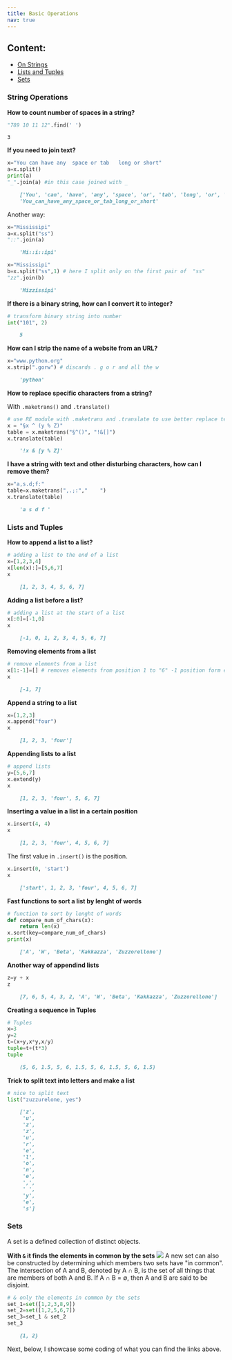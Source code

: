 ```yaml
---
title: Basic Operations
nav: true
--- 
```


## Content:
 - [On Strings](#01-id)
 - [Lists and Tuples](#02-id)
 - [Sets](#03-id)
 
### <a name="01-id"></a> String Operations

**How to count number of spaces in a string?**
```python
"789 10 11 12".find(' ')
```
    3

**If you need to join text?**
```python
x="You can have any  space or tab   long or short"
a=x.split()
print(a)
"_".join(a) #in this case joined with _
```
```markdown
    ['You', 'can', 'have', 'any', 'space', 'or', 'tab', 'long', 'or', 'short']
    'You_can_have_any_space_or_tab_long_or_short'
```


Another way:



```python
x="Mississipi"
a=x.split("ss")
"::".join(a)
```
```markdown
    'Mi::i::ipi'
```
```python
x="Mississipi"
b=x.split("ss",1) # here I split only on the first pair of  "ss"
"zz".join(b)
```
```markdown
    'Mizzissipi'
```
    
    
**If there is a binary string, how can I convert it to integer?**



```python
# transform binary string into number
int("101", 2)
```
```markdown
    5
```

**How can I strip the name of a website from an URL?**

```python
x="www.python.org"
x.strip(".gorw") # discards . g o r and all the w
```
```markdown
    'python'
```

**How to replace specific characters from a string?**

With `.maketrans()` and `.translate()`

```python
# use RE module with .maketrans and .translate to use better replace techniques
x = "§x ^ (y % Z)"
table = x.maketrans("§^()", "!&[]")
x.translate(table)
```
```markdown
    '!x & [y % Z]'
```

**I have a string with text and other disturbing characters, how can I remove them?**

```python
x="a,s.d;f:"
table=x.maketrans(",.;:","    ")
x.translate(table)
```
```markdown
    'a s d f '
```

### <a name="02-id"></a> Lists and Tuples

**How to append a list to a list?**

```python
# adding a list to the end of a list
x=[1,2,3,4]
x[len(x):]=[5,6,7]
x
```
```markdown
    [1, 2, 3, 4, 5, 6, 7]
```

**Adding a list before a list?**

```python
# adding a list at the start of a list
x[:0]=[-1,0]
x
```
```markdown
    [-1, 0, 1, 2, 3, 4, 5, 6, 7]
```

**Removing elements from a list**

```python
# remove elements from a list
x[1:-1]=[] # removes elements from position 1 to "6" -1 position form end
x
```
```markdown
    [-1, 7]
```

**Append a string to a list**

```python
x=[1,2,3]
x.append("four")
x
```
```markdown
    [1, 2, 3, 'four']
```

**Appending lists to a list**

```python
# append lists
y=[5,6,7]
x.extend(y)
x
```
```markdown
    [1, 2, 3, 'four', 5, 6, 7]
```

**Inserting a value in a list in a certain position**

```python
x.insert(4, 4)
x
```
```markdown
    [1, 2, 3, 'four', 4, 5, 6, 7]
```

The first value in `.insert()` is the position.

```python
x.insert(0, 'start')
x
```
```markdown
    ['start', 1, 2, 3, 'four', 4, 5, 6, 7]
```

**Fast functions to sort a list by lenght of words**

```python
# function to sort by lenght of words
def compare_num_of_chars(x):
    return len(x)
x.sort(key=compare_num_of_chars)
print(x)
```
```markdown
    ['A', 'W', 'Beta', 'Kakkazza', 'Zuzzorellone']
```

**Another way of appendind lists**

```python
z=y + x
z
```
```markdown
    [7, 6, 5, 4, 3, 2, 'A', 'W', 'Beta', 'Kakkazza', 'Zuzzorellone']
```

**Creating a sequence in Tuples**

```python
# Tuples
x=3
y=2
t=(x+y,x*y,x/y)
tuple=t+(t*3)
tuple
```
```markdown
    (5, 6, 1.5, 5, 6, 1.5, 5, 6, 1.5, 5, 6, 1.5)
```

**Trick to split text into letters and make a list**

```python
# nice to split text
list("zuzzurelone, yes")
```
```markdown
    ['z',
     'u',
     'z',
     'z',
     'u',
     'r',
     'e',
     'l',
     'o',
     'n',
     'e',
     ',',
     ' ',
     'y',
     'e',
     's']
```

### <a name="03-id"></a> Sets
A set is a  defined collection of distinct objects. 

**With `&` it finds the elements in common by the sets**
[<img src="https://upload.wikimedia.org/wikipedia/commons/thumb/9/99/Venn0001.svg/384px-Venn0001.svg.png">](https://upload.wikimedia.org)
A new set can also be constructed by determining which members two sets have "in common". The intersection of A and B, denoted by A ∩ B, is the set of all things that are members of both A and B. If A ∩ B = ∅, then A and B are said to be disjoint. 

```python
# & only the elements in common by the sets
set_1=set([1,2,3,8,9])
set_2=set([1,2,5,6,7])
set_3=set_1 & set_2
set_3
```
```markdown
    {1, 2}
```


Next, below, I showcase some coding of what you can find the links above.
